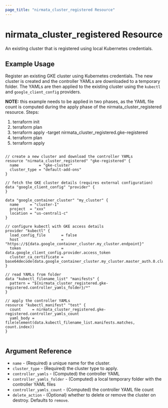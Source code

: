 ```yaml
---
page_title: "nirmata_cluster_registered Resource"
---
```


# nirmata_cluster_registered Resource

An existing cluster that is registered using local Kubernetes credentials.

## Example Usage

Register an existing GKE cluster using Kubernetes credentials. The new cluster is created and the controller YAMLs are downloaded to a temporary folder. The YAMLs are then applied to the existing cluster using the `kubectl` and `google_client_config` providers.

**NOTE:** this example needs to be applied in two phases, as the YAML file count is computed during the apply phase of the nirmata_cluster_registered resource. Steps:
1. terraform init
2. terraform plan 
3. terraform apply -target nirmata_cluster_registered.gke-registered
4. terraform plan
5. terraform apply

```hcl

// create a new cluster and download the controller YAMLs
resource "nirmata_cluster_registered" "gke-registered" {
  name         = "gke-cluster"
  cluster_type = "default-add-ons"
}

// fetch the GKE cluster details (requires external configuration)
data "google_client_config" "provider" {
}

data "google_container_cluster" "my_cluster" {
  name     = "cluster-1"
  project  = "xxx"
  location = "us-central1-c"
}

// configure kubectl with GKE access details
provider "kubectl" {
  load_config_file       = false
  host                   = "https://${data.google_container_cluster.my_cluster.endpoint}"
  token                  = data.google_client_config.provider.access_token
  cluster_ca_certificate = base64decode(data.google_container_cluster.my_cluster.master_auth.0.cluster_ca_certificate)
}

// read YAMLs from folder
data "kubectl_filename_list" "manifests" {
  pattern = "${nirmata_cluster_registered.gke-registered.controller_yamls_folder}/*"
}

// apply the controller YAMLs
resource "kubectl_manifest" "test" {
  count     = nirmata_cluster_registered.gke-registered.controller_yamls_count
  yaml_body = file(element(data.kubectl_filename_list.manifests.matches, count.index))
}


```

## Argument Reference

* `name` - (Required) a unique name for the cluster.
* `cluster_type` - (Required) the cluster type to apply.
* `controller_yamls` - (Computed) the controller YAML
* `controller_yamls_folder` - (Computed) a local temporary folder with the controller YAML files
* `controller_yamls_count` - (Computed) the controller YAML file count
* `delete_action` - (Optional) whether to delete or remove the cluster on destroy. Defaults to `remove`.




